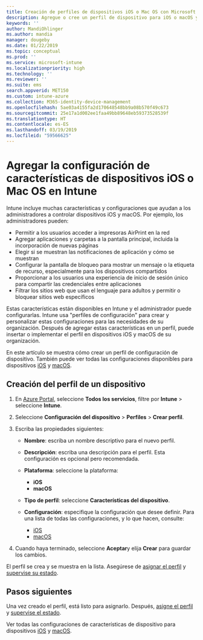 ```yaml
---
title: Creación de perfiles de dispositivos iOS o Mac OS con Microsoft Intune - Azure |Microsoft Docs
description: Agregue o cree un perfil de dispositivo para iOS o macOS y después configure los valores de AirPrint, diseño de la pantalla principal, notificaciones de aplicaciones, dispositivo compartido, inicio de sesión único y configuración de filtro de contenido web en Microsoft Intune.
keywords: ''
author: MandiOhlinger
ms.author: mandia
manager: dougeby
ms.date: 01/22/2019
ms.topic: conceptual
ms.prod: ''
ms.service: microsoft-intune
ms.localizationpriority: high
ms.technology: ''
ms.reviewer: ''
ms.suite: ems
search.appverid: MET150
ms.custom: intune-azure
ms.collection: M365-identity-device-management
ms.openlocfilehash: 5ae03a4155fa2d170648548bb9a08b570f49c673
ms.sourcegitcommit: 25e17a1d002ee1faa49bb89648eb59373528539f
ms.translationtype: HT
ms.contentlocale: es-ES
ms.lasthandoff: 03/19/2019
ms.locfileid: "59566625"
---
```

# <a name="add-ios-or-macos-device-feature-settings-in-intune"></a>Agregar la configuración de características de dispositivos iOS o Mac OS en Intune

Intune incluye muchas características y configuraciones que ayudan a los administradores a controlar dispositivos iOS y macOS. Por ejemplo, los administradores pueden:

- Permitir a los usuarios acceder a impresoras AirPrint en la red
- Agregar aplicaciones y carpetas a la pantalla principal, incluida la incorporación de nuevas páginas
- Elegir si se muestran las notificaciones de aplicación y cómo se muestran
- Configurar la pantalla de bloqueo para mostrar un mensaje o la etiqueta de recurso, especialmente para los dispositivos compartidos
- Proporcionar a los usuarios una experiencia de inicio de sesión único para compartir las credenciales entre aplicaciones
- Filtrar los sitios web que usan el lenguaje para adultos y permitir o bloquear sitios web específicos

Estas características están disponibles en Intune y el administrador puede configurarlas. Intune usa "perfiles de configuración" para crear y personalizar estas configuraciones para las necesidades de su organización. Después de agregar estas características en un perfil, puede insertar o implementar el perfil en dispositivos iOS y macOS de su organización.

En este artículo se muestra cómo crear un perfil de configuración de dispositivo. También puede ver todas las configuraciones disponibles para dispositivos [iOS](ios-device-features-settings.md) y [macOS](macos-device-features-settings.md).

## <a name="create-a-device-profile"></a>Creación del perfil de un dispositivo

1. En [Azure Portal](https://portal.azure.com), seleccione **Todos los servicios**, filtre por **Intune** > seleccione **Intune**.
2. Seleccione **Configuración del dispositivo** > **Perfiles** > **Crear perfil**.
3. Escriba las propiedades siguientes:

    - **Nombre**: escriba un nombre descriptivo para el nuevo perfil.
    - **Descripción**: escriba una descripción para el perfil. Esta configuración es opcional pero recomendada.
    - **Plataforma**: seleccione la plataforma:
        - **iOS**
        - **macOS**
    - **Tipo de perfil**: seleccione **Características del dispositivo**.
    - **Configuración**: especifique la configuración que desee definir. Para una lista de todas las configuraciones, y lo que hacen, consulte:

        - [iOS](ios-device-features-settings.md)
        - [macOS](macos-device-features-settings.md)

4. Cuando haya terminado, seleccione **Aceptar**y elija **Crear** para guardar los cambios.

El perfil se crea y se muestra en la lista. Asegúrese de [asignar el perfil](device-profile-assign.md) y [supervise su estado](device-profile-monitor.md).

## <a name="next-steps"></a>Pasos siguientes

Una vez creado el perfil, está listo para asignarlo. Después, [asigne el perfil](device-profile-assign.md) y [supervise el estado](device-profile-monitor.md).

Ver todas las configuraciones de características de dispositivo para dispositivos [iOS](ios-device-features-settings.md) y [macOS](macos-device-features-settings.md).

